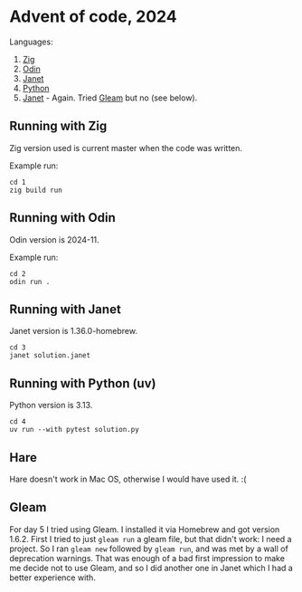 # Advent of code, 2024

Languages:

1. [Zig](https://ziglang.org)
2. [Odin](https://odin-lang.org)
3. [Janet](https://janet-lang.org)
4. [Python](https://python.org)
5. [Janet](https://janet-lang.org) - Again. Tried [Gleam](https://gleam.run) but
   no (see below).

## Running with Zig

Zig version used is current master when the code was written.

Example run:

```
cd 1
zig build run
```

## Running with Odin

Odin version is 2024-11.

Example run:

```
cd 2
odin run .
```

## Running with Janet

Janet version is 1.36.0-homebrew.

```
cd 3
janet solution.janet
```

## Running with Python (uv)

Python version is 3.13.

```
cd 4
uv run --with pytest solution.py
```

## Hare

Hare doesn't work in Mac OS, otherwise I would have used it. :(

## Gleam

For day 5 I tried using Gleam. I installed it via Homebrew and got version
1.6.2. First I tried to just `gleam run` a gleam file, but that didn't work: I
need a project. So I ran `gleam new` followed by `gleam run`, and was met by a
wall of deprecation warnings. That was enough of a bad first impression to make
me decide not to use Gleam, and so I did another one in Janet which I had a
better experience with.
